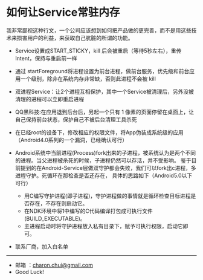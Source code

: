 如何让Service常驻内存
===

我非常鄙视这种行文，一个公司应该想到如何把产品做的更完善，而不是用这些技术来损害用户的利益，来获取自己肮脏的所谓的功能。

- Service设置成START_STICKY，kill 后会被重启（等待5秒左右），重传Intent，保持与重启前一样
- ​通过 startForeground将进程设置为前台进程，做前台服务，优先级和前台应用一个级别​，除非在系统内存非常缺，否则此进程不会被 kill
- 双进程Service：让2个进程互相保护，其中一个Service被清理后，另外没被清理的进程可以立即重启进程
- QQ黑科技:在应用退到后台后，另起一个只有 1 像素的页面停留在桌面上，让自己保持前台状态，保护自己不被后台清理工具杀死
- 在已经root的设备下，修改相应的权限文件，将App伪装成系统级的应用（Android4.0系列的一个漏洞，已经确认可行）
- Android系统中当前进程(Process)fork出来的子进程，被系统认为是两个不同的进程。当父进程被杀死的时候，子进程仍然可以存活，并不受影响。
    鉴于目前提到的在Android-Service层做双守护都会失败，我们可以fork出c进程，多进程守护。死循环在那检查是否还存在，
	具体的思路如下（Android5.0以下可行）
	- 用C编写守护进程(即子进程)，守护进程做的事情就是循环检查目标进程是否存在，不存在则启动它。
	- 在NDK环境中将1中编写的C代码编译打包成可执行文件(BUILD_EXECUTABLE)。
	- 主进程启动时将守护进程放入私有目录下，赋予可执行权限，启动它即可。
	
- 联系厂商，加入白名单



---

- 邮箱 ：charon.chui@gmail.com  
- Good Luck! 